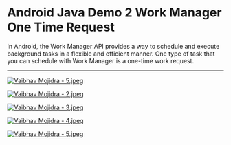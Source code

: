 # Android Java Demo 2 Work Manager One Time Request


In Android, the Work Manager API provides a way to schedule and execute background tasks in a flexible and efficient manner. One type of task that you can schedule with Work Manager is a one-time work request.

---

[![Vaibhav Mojidra - 5.jpeg](https://raw.githubusercontent.com/VaibhavMojidra/Android-Java---Demo-2-Work-Manager-One-Time-Request/master/screenshots/5.jpeg "Vaibhav Mojidra")](https://vaibhavmojidra.github.io/site/)

[![Vaibhav Mojidra - 2.jpeg](https://raw.githubusercontent.com/VaibhavMojidra/Android-Java---Demo-2-Work-Manager-One-Time-Request/master/screenshots/2.jpeg "Vaibhav Mojidra")](https://vaibhavmojidra.github.io/site/)

[![Vaibhav Mojidra - 3.jpeg](https://raw.githubusercontent.com/VaibhavMojidra/Android-Java---Demo-2-Work-Manager-One-Time-Request/master/screenshots/3.jpeg "Vaibhav Mojidra")](https://vaibhavmojidra.github.io/site/)

[![Vaibhav Mojidra - 4.jpeg](https://raw.githubusercontent.com/VaibhavMojidra/Android-Java---Demo-2-Work-Manager-One-Time-Request/master/screenshots/4.jpeg "Vaibhav Mojidra")](https://vaibhavmojidra.github.io/site/)

[![Vaibhav Mojidra - 5.jpeg](https://raw.githubusercontent.com/VaibhavMojidra/Android-Java---Demo-2-Work-Manager-One-Time-Request/master/screenshots/5.jpeg "Vaibhav Mojidra")](https://vaibhavmojidra.github.io/site/)